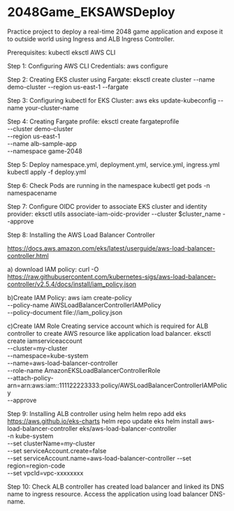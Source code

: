 # 2048Game_EKSAWSDeploy
Practice project to deploy a real-time 2048 game application and expose it to outside world using Ingress and ALB Ingress Controller. 

Prerequisites:
kubectl
eksctl
AWS CLI

Step 1:
Configuring AWS CLI Credentials:
aws configure

Step 2:
Creating EKS cluster using Fargate:
eksctl create cluster --name demo-cluster --region us-east-1 --fargate

Step 3:
Configuring kubectl for EKS Cluster:
aws eks update-kubeconfig --name your-cluster-name

Step 4:
Creating Fargate profile:
eksctl create fargateprofile \
    --cluster demo-cluster \
    --region us-east-1 \
    --name alb-sample-app \
    --namespace game-2048

Step 5: Deploy namespace.yml, deployment.yml, service.yml, ingress.yml
kubectl apply -f deploy.yml

Step 6: Check Pods are running in the namespace
kubectl get pods -n namespacename

Step 7: Configure OIDC provider to associate EKS cluster and identity provider:
eksctl utils associate-iam-oidc-provider --cluster $cluster_name --approve

Step 8: Installing the AWS Load Balancer Controller

https://docs.aws.amazon.com/eks/latest/userguide/aws-load-balancer-controller.html

a) download IAM policy:
curl -O https://raw.githubusercontent.com/kubernetes-sigs/aws-load-balancer-controller/v2.5.4/docs/install/iam_policy.json

b)Create IAM Policy:
aws iam create-policy \
    --policy-name AWSLoadBalancerControllerIAMPolicy \
    --policy-document file://iam_policy.json

c)Create IAM Role
Creating service account which is required for ALB controller to create AWS resource like application load balancer.
eksctl create iamserviceaccount \
  --cluster=my-cluster \
  --namespace=kube-system \
  --name=aws-load-balancer-controller \
  --role-name AmazonEKSLoadBalancerControllerRole \
  --attach-policy-arn=arn:aws:iam::111122223333:policy/AWSLoadBalancerControllerIAMPolicy \
  --approve

Step 9: Installing ALB controller using helm
  helm repo add eks https://aws.github.io/eks-charts
  helm repo update eks
  helm install aws-load-balancer-controller eks/aws-load-balancer-controller \
  -n kube-system \
  --set clusterName=my-cluster \
  --set serviceAccount.create=false \
  --set serviceAccount.name=aws-load-balancer-controller 
  --set region=region-code \
  --set vpcId=vpc-xxxxxxxx

Step 10: 
Check ALB controller has created load balancer and linked its DNS name to ingress resource.
Access the application using load balancer DNS-name.



  



